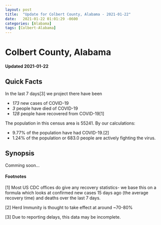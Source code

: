 ```yaml
---
layout: post
title:  "Update for Colbert County, Alabama - 2021-01-22"
date:   2021-01-22 01:01:29 -0600
categories: [Alabama]
tags: [Colbert-Alabama]
---
```


# Colbert County, Alabama
#### Updated 2021-01-22

## Quick Facts

In the last 7 days[3] we project there have been
- *173* new cases of COVID-19
- *3* people have died of COVID-19
- *128* people have recovered from COVID-19[1]

The population in this census area is 55241. By our calculations:
- 9.77% of the population have had COVID-19.[2]
- 1.24% of the population or 683.0 people are actively fighting the virus.

## Synopsis

Comming soon...


#### Footnotes

[1] Most US CDC offices do give any recovery statistics- we base this on a formula which looks at confirmed new cases
15 days ago (the average recovery time) and deaths over the last 7 days.

[2] Herd Immunity is thought to take effect at around ~70-80%

[3] Due to reporting delays, this data may be incomplete.
 
    
